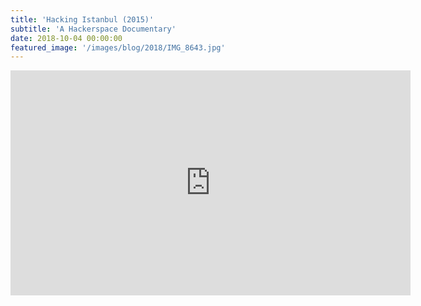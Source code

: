 ```yaml
---
title: 'Hacking Istanbul (2015)'
subtitle: 'A Hackerspace Documentary'
date: 2018-10-04 00:00:00
featured_image: '/images/blog/2018/IMG_8643.jpg'
---
```


<iframe src="https://player.vimeo.com/video/117663606" width="640" height="360" frameborder="0" webkitallowfullscreen mozallowfullscreen allowfullscreen></iframe>
